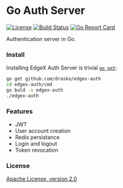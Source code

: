 # Go Auth Server

[![License](https://img.shields.io/badge/license-Apache%20v2.0-blue.svg)](LICENSE)
[![Build Status](https://travis-ci.org/mainflux/mainflux-auth.svg?branch=master)](https://travis-ci.org/mainflux/mainflux-auth)
[![Go Report Card](https://goreportcard.com/badge/github.com/Mainflux/mainflux-auth)](https://goreportcard.com/report/github.com/Mainflux/mainflux-auth)

Authentication server in Go.

### Install
Installing EdgeX Auth Server is trivial [`go get`](https://golang.org/cmd/go/):
```bash
go get github.com/drasko/edgex-auth
cd edgex-auth/cmd
go buld -o edgex-auth
./edgex-auth
```

### Features
- JWT
- User account creation
- Redis persistance
- Login and logout
- Token revocation

### License
[Apache License, version 2.0](LICENSE)
